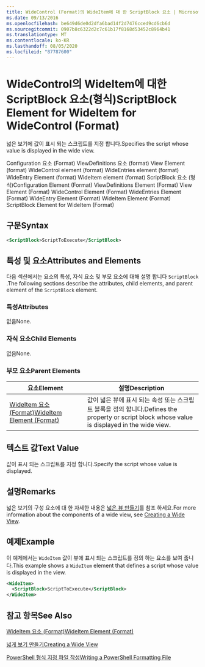 ```yaml
---
title: WideControl (Format)의 WideItem에 대 한 ScriptBlock 요소 | Microsoft Docs
ms.date: 09/13/2016
ms.openlocfilehash: be649d6de0d2dfa6bad14f2d7476cced9cd6cb6d
ms.sourcegitcommit: 0907b8c6322d2c7c61b17f8168d53452c8964b41
ms.translationtype: MT
ms.contentlocale: ko-KR
ms.lasthandoff: 08/05/2020
ms.locfileid: "87787600"
---
```

# <a name="scriptblock-element-for-wideitem-for-widecontrol-format"></a><span data-ttu-id="37454-102">WideControl의 WideItem에 대한 ScriptBlock 요소(형식)</span><span class="sxs-lookup"><span data-stu-id="37454-102">ScriptBlock Element for WideItem for WideControl (Format)</span></span>

<span data-ttu-id="37454-103">넓은 보기에 값이 표시 되는 스크립트를 지정 합니다.</span><span class="sxs-lookup"><span data-stu-id="37454-103">Specifies the script whose value is displayed in the wide view.</span></span>

<span data-ttu-id="37454-104">Configuration 요소 (Format) ViewDefinitions 요소 (format) View Element (format) WideControl element (format) WideEntries element (format) WideEntry Element (format) WideItem element (format) ScriptBlock 요소 (형식)</span><span class="sxs-lookup"><span data-stu-id="37454-104">Configuration Element (Format) ViewDefinitions Element (Format) View Element (Format) WideControl Element (Format) WideEntries Element (Format) WideEntry Element (Format) WideItem Element (Format) ScriptBlock Element for WideItem (Format)</span></span>

## <a name="syntax"></a><span data-ttu-id="37454-105">구문</span><span class="sxs-lookup"><span data-stu-id="37454-105">Syntax</span></span>

```xml
<ScriptBlock>ScriptToExecute</ScriptBlock>
```

## <a name="attributes-and-elements"></a><span data-ttu-id="37454-106">특성 및 요소</span><span class="sxs-lookup"><span data-stu-id="37454-106">Attributes and Elements</span></span>

<span data-ttu-id="37454-107">다음 섹션에서는 요소의 특성, 자식 요소 및 부모 요소에 대해 설명 합니다 `ScriptBlock` .</span><span class="sxs-lookup"><span data-stu-id="37454-107">The following sections describe the attributes, child elements, and parent element of the `ScriptBlock` element.</span></span>

### <a name="attributes"></a><span data-ttu-id="37454-108">특성</span><span class="sxs-lookup"><span data-stu-id="37454-108">Attributes</span></span>

<span data-ttu-id="37454-109">없음</span><span class="sxs-lookup"><span data-stu-id="37454-109">None.</span></span>

### <a name="child-elements"></a><span data-ttu-id="37454-110">자식 요소</span><span class="sxs-lookup"><span data-stu-id="37454-110">Child Elements</span></span>

<span data-ttu-id="37454-111">없음</span><span class="sxs-lookup"><span data-stu-id="37454-111">None.</span></span>

### <a name="parent-elements"></a><span data-ttu-id="37454-112">부모 요소</span><span class="sxs-lookup"><span data-stu-id="37454-112">Parent Elements</span></span>

|<span data-ttu-id="37454-113">요소</span><span class="sxs-lookup"><span data-stu-id="37454-113">Element</span></span>|<span data-ttu-id="37454-114">설명</span><span class="sxs-lookup"><span data-stu-id="37454-114">Description</span></span>|
|-------------|-----------------|
|[<span data-ttu-id="37454-115">WideItem 요소 (Format)</span><span class="sxs-lookup"><span data-stu-id="37454-115">WideItem Element (Format)</span></span>](./wideitem-element-for-widecontrol-format.md)|<span data-ttu-id="37454-116">값이 넓은 뷰에 표시 되는 속성 또는 스크립트 블록을 정의 합니다.</span><span class="sxs-lookup"><span data-stu-id="37454-116">Defines the property or script block whose value is displayed in the wide view.</span></span>|

## <a name="text-value"></a><span data-ttu-id="37454-117">텍스트 값</span><span class="sxs-lookup"><span data-stu-id="37454-117">Text Value</span></span>

<span data-ttu-id="37454-118">값이 표시 되는 스크립트를 지정 합니다.</span><span class="sxs-lookup"><span data-stu-id="37454-118">Specify the script whose value is displayed.</span></span>

## <a name="remarks"></a><span data-ttu-id="37454-119">설명</span><span class="sxs-lookup"><span data-stu-id="37454-119">Remarks</span></span>

<span data-ttu-id="37454-120">넓은 보기의 구성 요소에 대 한 자세한 내용은 [넓은 뷰 만들기](./creating-a-wide-view.md)를 참조 하세요.</span><span class="sxs-lookup"><span data-stu-id="37454-120">For more information about the components of a wide view, see [Creating a Wide View](./creating-a-wide-view.md).</span></span>

## <a name="example"></a><span data-ttu-id="37454-121">예제</span><span class="sxs-lookup"><span data-stu-id="37454-121">Example</span></span>

<span data-ttu-id="37454-122">이 예제에서는 `WideItem` 값이 뷰에 표시 되는 스크립트를 정의 하는 요소를 보여 줍니다.</span><span class="sxs-lookup"><span data-stu-id="37454-122">This example shows a `WideItem` element that defines a script whose value is displayed in the view.</span></span>

```xml
<WideItem>
  <ScriptBlock>ScriptToExecute</ScriptBlock>
</WideItem>
```

## <a name="see-also"></a><span data-ttu-id="37454-123">참고 항목</span><span class="sxs-lookup"><span data-stu-id="37454-123">See Also</span></span>

[<span data-ttu-id="37454-124">WideItem 요소 (Format)</span><span class="sxs-lookup"><span data-stu-id="37454-124">WideItem Element (Format)</span></span>](./wideitem-element-for-widecontrol-format.md)

[<span data-ttu-id="37454-125">넓게 보기 만들기</span><span class="sxs-lookup"><span data-stu-id="37454-125">Creating a Wide View</span></span>](./creating-a-wide-view.md)

[<span data-ttu-id="37454-126">PowerShell 형식 지정 파일 작성</span><span class="sxs-lookup"><span data-stu-id="37454-126">Writing a PowerShell Formatting File</span></span>](./writing-a-powershell-formatting-file.md)
